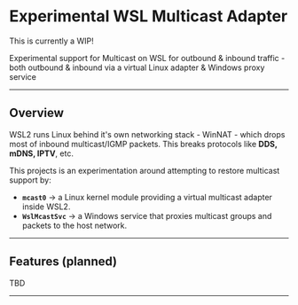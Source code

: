# Experimental WSL Multicast Adapter

This is currently a WIP! 

Experimental support for Multicast on WSL for outbound & inbound traffic - both outbound & inbound via a virtual Linux adapter & Windows proxy service

---

## Overview

WSL2 runs Linux behind it's own networking stack - WinNAT - which drops most of inbound multicast/IGMP packets.
This breaks protocols like **DDS, mDNS, IPTV**, etc.


This projects is an experimentation around attempting to restore multicast support by:
- **`mcast0`** → a Linux kernel module providing a virtual multicast adapter inside WSL2.  
- **`WslMcastSvc`** → a Windows service that proxies multicast groups and packets to the host network.

---

## Features (planned)
TBD

---
